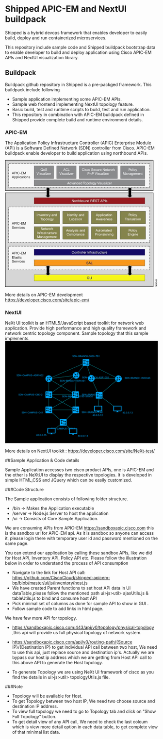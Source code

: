 # Shipped APIC-EM and NextUI buildpack
Shipped is a hybrid devops framework that enables developer to easily build, deploy and run containerized microservices.

This repository include sample code and Shipped buildpack bootstrap data to enable developer to build and deploy application using Cisco APIC-EM APIs and NextUI visualization library.

## Buildpack
Buildpack github repository in Shipped is a pre-packged framework. This buildpack include following
- Sample application implementing some APIC-EM APIs.
- Sample web frontend implementing NextUI topology feature.
- Basic build, test and runtime scripts to build, test and run application.
- This repository in combination with APIC-EM buildpack defined in Shipped provide complete build and runtime environment details.

### APIC-EM

The Application Policy Infrastructure Controller (APIC) Enterprise Module (API) is a Software Defined Network (SDN) controller from Cisco. APIC-EM buildpack enable developer to build application using northbound APIs.

![APIC-EM Application](./docs/apic-em-api.jpg "APIC-EM Application")

More details on APIC-EM development  https://developer.cisco.com/site/apic-em/

### NextUI

NeXt UI toolkit is an HTML5/JavaScript based toolkit for network web application. Provide high performance and high quality framework and network centric topology component.
Sample topology that this sample implements.
![NextUI topology](./docs/nextui-topology.png "NeXtUI topology")

More details on NextUI toolkit : https://developer.cisco.com/site/NeXt-test/

##Sample Application & Code details

Sample Application accesses two cisco product APIs, one is APIC-EM and the other is NeXtUI to display the respective topologies. It is developed in simple HTML,CSS and JQuery which can be easily customized.

###Code Structure

The Sample application consists of following folder structure.
- /bin -> Makes the Application executable
- /server -> Node.js Server to host the application
- /ui -> Consists of Core Sample Application.

We are consuming APIs from APIC-EM
https://sandboxapic.cisco.com this is the sandbox url for APIC-EM api.
As it is sandbox so anyone can access it, please login there with temporary user id and password mentioned on the same page.

You can extend our application by calling these sandbox APIs, like we did for Host API, Inventory API, Policy API etc.
Please follow the illustration below in order to understand the process of API consumption
- Navigate to the link for Host API call: https://github.com/CiscoCloud/shipped-apicem-bp/blob/master/ui/js/inventory/host.js
- We have created Parent functions to set host API data in UI dataTable,please follow the mentioned path 
    ui>js>util> ajaxUtils.js & tableUtils.js to bind and consume host API
- Pick minimal set of columns as done for sample API to show in GUI .
- Follow sample code to add links in html page.

We have few more API for topology.
- https://sandboxapic.cisco.com:443/api/v0/topology/physical-topology ,this api will provide us full physical topology of network system.
- https://sandboxapic.cisco.com/api/v0/routing-path/{Source IP}/{Destination IP} to get individual API call between two host, We need to use this api, just replace source and destination ip's.
Actually we are bypass our host ip address which we are getting from Host API call to this above API to generate the Host topology.

- To generate Topology we are using NeXt UI framework of cisco as you find the details in  ui>js>util> topologyUtils.js file.


###Note
- Topology will be available for Host. 
- To get Topology between two host IP, We need two choose source and destination IP address.
- To view full topology we need to go to Topology tab and click on "Show Full Topology" button.
- To get detail view of any API call, We need to check the last coloum which is view more detail option in each data table, to get complete view of that minimal list data.
